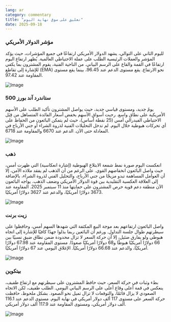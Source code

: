 ```yaml
---
lang: ar
category: commentary
title: "تعليق على سوق نهاية اليوم"
date: 2025-09-18
---
```


### مؤشر الدولار الأمريكي

لليوم الثاني على التوالي، يشهد الدولار الأمريكي ارتفاعًا في جميع المؤشرات، حيث يؤكد المؤشر والعملات الرئيسية الطلب على عملة الاحتياطي العالمية. يُظهر ارتفاع اليوم ارتفاعًا في القمة والقاع على الرسم البياني. من الناحية الفنية، يقوم المشترون بما يكفي للإشارة إلى تقاطع (EMA) نحو الارتفاع. يقع مستوى الدعم عند 96.45، بينما يقع مستوى المقاومة عند 97.42.

![Image](https://markleighedu.github.io/img/Sep-2025/18-Sep-2025/usdindex.jpg)

### ستاندرد آند بورز 500

يومٌ جديد، ومستوى قياسي جديد، حيث يواصل المشترون تأكيد الطلب على الأسهم الأمريكية على نطاق واسع. رحبت أسواق الأسهم بخفض أسعار الفائدة المتساهل من قِبَل الاحتياطي الفيدرالي أمس (25 نقطة أساس)، حيث لم يتمكن البائعون من الحفاظ على أي تحركات هبوطية خلال اليوم. لم تدخل التحليلات الفنية لذروة الشراء أو جني الأرباح في المعادلة حتى الآن. الدعم عند 6670 والمقاومة عند 6718.

![Image](https://markleighedu.github.io/img/Sep-2025/18-Sep-2025/sp500.jpg)

### ذهب

انعكست اليوم صورة نمط شمعة الابتلاع الهبوطية (إشارة انعكاسية) التي ظهرت أمس، حيث واصل البائعون انخفاضهم القوي. على الرغم من أن الذهب لم يفقد ملاذه الآمن، إلا أن العوامل المساهمة تبدو مزيجًا من جني الأرباح، والتحليل الفني لذروة الشراء، بالإضافة إلى العلاقة العكسية التقليدية بين قوة الدولار الأمريكي وضعف الذهب. يواجه البائعون الآن منطقة دعم قوية حرص المشترون على حمايتها منذ 11 سبتمبر 2025. المقاومة عند 3673 دولارًا أمريكيًا، والدعم عند 3627 دولارًا أمريكيًا.

![Image](https://markleighedu.github.io/img/Sep-2025/18-Sep-2025/gold.jpg)

### زيت برنت

واصل البائعون ارتفاعهم بعد موجة البيع المكثفة التي شهدها السهم أمس، وحافظوا على سيطرتهم طوال جلسة التداول. ورغم أن البائعين ربما بذلوا جهدًا كافيًا للإشارة إلى اتجاه هبوطي ولو بفارق ضئيل، إلا أن حركة السعر لا تزال محدودة ضمن نطاق ضيق نسبيًا بين 66 دولارًا أمريكيًا هبوطًا و68 دولارًا أمريكيًا صعودًا. مستوى المقاومة عند 67.98 دولارًا أمريكيًا، والدعم عند 66.68 دولارًا أمريكيًا. الإغلاق اليومي عند 67 دولارًا أمريكيًا.

![Image](https://markleighedu.github.io/img/Sep-2025/18-Sep-2025/brentoil.jpg)

### بيتكوين

بطء وثبات في حركة السعر، حيث حافظ المشترون على سيطرتهم مع ارتفاع طفيف، ينعكس في قمة أعلى وقاع أعلى على الرسم البياني اليومي. الطلب طفيف، لكن الاتجاه الصعودي لا يزال قائمًا، والتوقعات لا تزال تميل نحو الصعود. بشكل ملحوظ، حافظت حركة السعر على مستوى 117 ألف دولار أمريكي في نهاية اليوم. مستوى الدعم عند 116.1 ألف دولار أمريكي، ومستوى المقاومة عند 117.9 ألف دولار أمريكي.

![Image](https://markleighedu.github.io/img/Sep-2025/18-Sep-2025/bitcoin.jpg)

